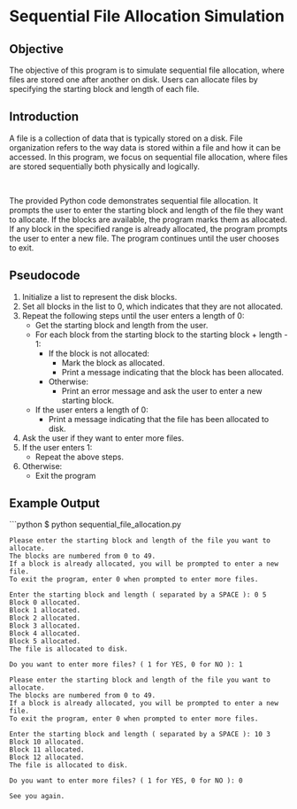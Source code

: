 <h1>Sequential File Allocation Simulation</h1>

<h2>Objective</h2>
<p>The objective of this program is to simulate sequential file allocation, where files are stored one after another on disk. Users can allocate files by specifying the starting block and length of each file.</p>

<h2>Introduction</h2>
<p>A file is a collection of data that is typically stored on a disk. File organization refers to the way data is stored within a file and how it can be accessed. In this program, we focus on sequential file allocation, where files are stored sequentially both physically and logically.</p>
<br>
<p>The provided Python code demonstrates sequential file allocation. It prompts the user to enter the starting block and length of the file they want to allocate. If the blocks are available, the program marks them as allocated. If any block in the specified range is already allocated, the program prompts the user to enter a new file. The program continues until the user chooses to exit.</p>

<h2>Pseudocode</h2>
<ol>
    <li>Initialize a list to represent the disk blocks.</li>
    <li>Set all blocks in the list to 0, which indicates that they are not allocated.</li>
    <li>
        Repeat the following steps until the user enters a length of 0:
        <ul>
            <li>Get the starting block and length from the user.</li>
            <li> 
                For each block from the starting block to the starting block + length - 1:
                <ul>
                    <li>
                        If the block is not allocated:
                        <ul>
                            <li>Mark the block as allocated.</li>
                            <li>Print a message indicating that the block has been allocated.</li>
                        </ul>
                    </li>
                    <li>
                        Otherwise:
                        <ul>
                            <li>Print an error message and ask the user to enter a new starting block.</li>
                        </ul>
                    </li>
                </ul>
            </li>
            <li>
                If the user enters a length of 0:
                <ul>
                    <li>Print a message indicating that the file has been allocated to disk.</li>
                </ul>
            </li>
        </ul>
    </li>
    <li>Ask the user if they want to enter more files.</li>
    <li>
        If the user enters 1:
        <ul>
            <li>Repeat the above steps.</li>
        </ul>
    </li>
    <li>
        Otherwise:
        <ul>
            <li>Exit the program</li>
        </ul>
    </li>
</ol>    

<h2>Example Output</h2>
```python
    $ python sequential_file_allocation.py

    Please enter the starting block and length of the file you want to allocate.
    The blocks are numbered from 0 to 49.
    If a block is already allocated, you will be prompted to enter a new file.
    To exit the program, enter 0 when prompted to enter more files.

    Enter the starting block and length ( separated by a SPACE ): 0 5
    Block 0 allocated.
    Block 1 allocated.
    Block 2 allocated.
    Block 3 allocated.
    Block 4 allocated.
    Block 5 allocated.
    The file is allocated to disk.

    Do you want to enter more files? ( 1 for YES, 0 for NO ): 1

    Please enter the starting block and length of the file you want to allocate.
    The blocks are numbered from 0 to 49.
    If a block is already allocated, you will be prompted to enter a new file.
    To exit the program, enter 0 when prompted to enter more files.

    Enter the starting block and length ( separated by a SPACE ): 10 3
    Block 10 allocated.
    Block 11 allocated.
    Block 12 allocated.
    The file is allocated to disk.

    Do you want to enter more files? ( 1 for YES, 0 for NO ): 0

    See you again.
```
